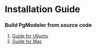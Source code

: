 # Installation Guide

### Build PgModeler from source code
1. [Guide for Ubuntu](build_pgmodeler_from_source_ubuntu.md)
2. [Guide for Mac](build_pgmodeler_from_source_mac.md)
